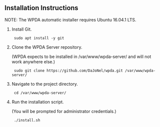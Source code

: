 ## Installation Instructions

NOTE: The WPDA automatic installer requires Ubuntu 16.04.1 LTS.

1. Install Git.

        sudo apt install -y git

2. Clone the WPDA Server repository.

    (WPDA expects to be installed in /var/www/wpda-server/ and will not work anywhere else.)

        sudo git clone https://github.com/DaJoNel/wpda.git /var/www/wpda-server/
        
3. Navigate to the project directory.

        cd /var/www/wpda-server/
        
3. Run the installation script.

    (You will be prompted for administrator credentials.)

        ./install.sh
